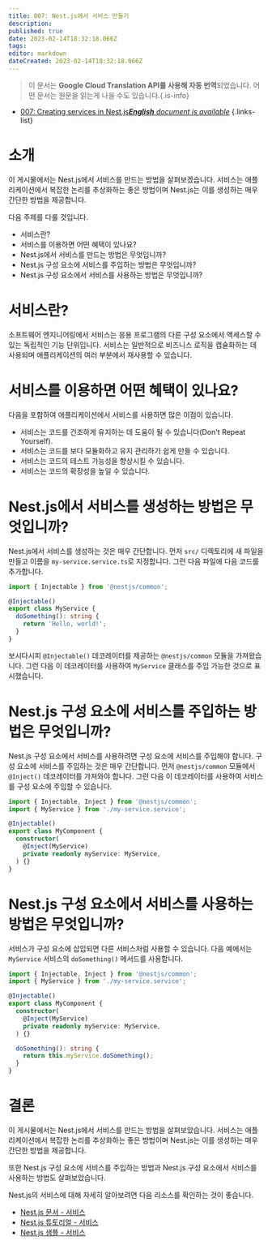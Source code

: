 ```yaml
---
title: 007: Nest.js에서 서비스 만들기
description: 
published: true
date: 2023-02-14T18:32:18.066Z
tags: 
editor: markdown
dateCreated: 2023-02-14T18:32:18.066Z
---
```


> 이 문서는 **Google Cloud Translation API를 사용해 자동 번역**되었습니다.
어떤 문서는 원문을 읽는게 나을 수도 있습니다.{.is-info}



- [007: Creating services in Nest.js***English** document is available*](/en/Knowledge-base/Nest-js/Learning/007-creating-services-in-nest-js)
{.links-list}


# 소개

이 게시물에서는 Nest.js에서 서비스를 만드는 방법을 살펴보겠습니다. 서비스는 애플리케이션에서 복잡한 논리를 추상화하는 좋은 방법이며 Nest.js는 이를 생성하는 매우 간단한 방법을 제공합니다.

다음 주제를 다룰 것입니다.

- 서비스란?
- 서비스를 이용하면 어떤 혜택이 있나요?
- Nest.js에서 서비스를 만드는 방법은 무엇입니까?
- Nest.js 구성 요소에 서비스를 주입하는 방법은 무엇입니까?
- Nest.js 구성 요소에서 서비스를 사용하는 방법은 무엇입니까?

# 서비스란?

소프트웨어 엔지니어링에서 서비스는 응용 프로그램의 다른 구성 요소에서 액세스할 수 있는 독립적인 기능 단위입니다. 서비스는 일반적으로 비즈니스 로직을 캡슐화하는 데 사용되며 애플리케이션의 여러 부분에서 재사용할 수 있습니다.

# 서비스를 이용하면 어떤 혜택이 있나요?

다음을 포함하여 애플리케이션에서 서비스를 사용하면 많은 이점이 있습니다.

- 서비스는 코드를 건조하게 유지하는 데 도움이 될 수 있습니다(Don't Repeat Yourself).
- 서비스는 코드를 보다 모듈화하고 유지 관리하기 쉽게 만들 수 있습니다.
- 서비스는 코드의 테스트 가능성을 향상시킬 수 있습니다.
- 서비스는 코드의 확장성을 높일 수 있습니다.

# Nest.js에서 서비스를 생성하는 방법은 무엇입니까?

Nest.js에서 서비스를 생성하는 것은 매우 간단합니다. 먼저 `src/` 디렉토리에 새 파일을 만들고 이름을 `my-service.service.ts`로 지정합니다. 그런 다음 파일에 다음 코드를 추가합니다.

```typescript
import { Injectable } from '@nestjs/common';

@Injectable()
export class MyService {
  doSomething(): string {
    return 'Hello, world!';
  }
}
```

보시다시피 `@Injectable()` 데코레이터를 제공하는 `@nestjs/common` 모듈을 가져왔습니다. 그런 다음 이 데코레이터를 사용하여 `MyService` 클래스를 주입 가능한 것으로 표시했습니다.

# Nest.js 구성 요소에 서비스를 주입하는 방법은 무엇입니까?

Nest.js 구성 요소에서 서비스를 사용하려면 구성 요소에 서비스를 주입해야 합니다. 구성 요소에 서비스를 주입하는 것은 매우 간단합니다. 먼저 `@nestjs/common` 모듈에서 `@Inject()` 데코레이터를 가져와야 합니다. 그런 다음 이 데코레이터를 사용하여 서비스를 구성 요소에 주입할 수 있습니다.

```typescript
import { Injectable, Inject } from '@nestjs/common';
import { MyService } from './my-service.service';

@Injectable()
export class MyComponent {
  constructor(
    @Inject(MyService)
    private readonly myService: MyService,
  ) {}
}
```

# Nest.js 구성 요소에서 서비스를 사용하는 방법은 무엇입니까?

서비스가 구성 요소에 삽입되면 다른 서비스처럼 사용할 수 있습니다. 다음 예에서는 `MyService` 서비스의 `doSomething()` 메서드를 사용합니다.

```typescript
import { Injectable, Inject } from '@nestjs/common';
import { MyService } from './my-service.service';

@Injectable()
export class MyComponent {
  constructor(
    @Inject(MyService)
    private readonly myService: MyService,
  ) {}

  doSomething(): string {
    return this.myService.doSomething();
  }
}
```

# 결론

이 게시물에서는 Nest.js에서 서비스를 만드는 방법을 살펴보았습니다. 서비스는 애플리케이션에서 복잡한 논리를 추상화하는 좋은 방법이며 Nest.js는 이를 생성하는 매우 간단한 방법을 제공합니다.

또한 Nest.js 구성 요소에 서비스를 주입하는 방법과 Nest.js 구성 요소에서 서비스를 사용하는 방법도 살펴보았습니다.

Nest.js의 서비스에 대해 자세히 알아보려면 다음 리소스를 확인하는 것이 좋습니다.

- [Nest.js 문서 - 서비스](https://docs.nestjs.com/fundamentals/services)
- [Nest.js 튜토리얼 - 서비스](https://nestjs.com/tutorials/services)
- [Nest.js 샘플 - 서비스](https://github.com/nestjs/nest/tree/master/sample/10-services)